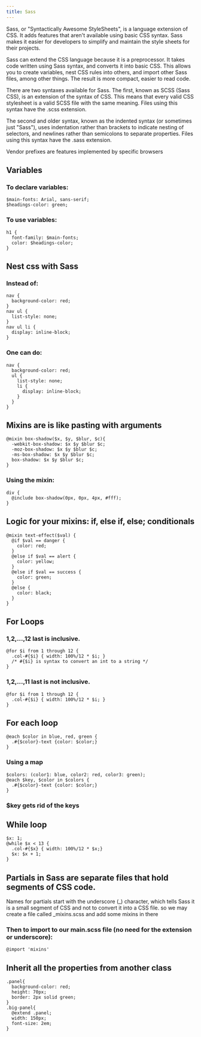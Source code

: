 ```yaml
---
title: Sass
---
```


Sass, or "Syntactically Awesome StyleSheets", is a language extension of CSS. It adds features that aren't available using basic CSS syntax. Sass makes it easier for developers to simplify and maintain the style sheets for their projects.

Sass can extend the CSS language because it is a preprocessor. It takes code written using Sass syntax, and converts it into basic CSS. This allows you to create variables, nest CSS rules into others, and import other Sass files, among other things. The result is more compact, easier to read code.

There are two syntaxes available for Sass. The first, known as SCSS (Sass CSS), is an extension of the syntax of CSS. This means that every valid CSS stylesheet is a valid SCSS file with the same meaning. Files using this syntax have the .scss extension.

The second and older syntax, known as the indented syntax (or sometimes just "Sass"), uses indentation rather than brackets to indicate nesting of selectors, and newlines rather than semicolons to separate properties. Files using this syntax have the .sass extension.

Vendor prefixes are features implemented by specific browsers

## Variables 

### To declare variables:

```
$main-fonts: Arial, sans-serif;
$headings-color: green;
```

### To use variables:
```
h1 {
  font-family: $main-fonts;
  color: $headings-color;
}
```

## Nest css with Sass 

### Instead of:
```
nav {
  background-color: red;
}
nav ul {
  list-style: none;
}
nav ul li {
  display: inline-block;
}
```
### One can do:
```
nav {
  background-color: red;
  ul {
    list-style: none;
    li {
      display: inline-block;
    }
  }
}
```

## Mixins are is like pasting with arguments 

```
@mixin box-shadow($x, $y, $blur, $c){ 
  -webkit-box-shadow: $x $y $blur $c;
  -moz-box-shadow: $x $y $blur $c;
  -ms-box-shadow: $x $y $blur $c;
  box-shadow: $x $y $blur $c;
}
```
### Using the mixin:
```
div {
  @include box-shadow(0px, 0px, 4px, #fff);
}
```

## Logic for your mixins: if, else if, else; conditionals 
```
@mixin text-effect($val) {
  @if $val == danger {
    color: red;
  }
  @else if $val == alert {
    color: yellow;
  }
  @else if $val == success {
    color: green;
  }
  @else {
    color: black;
  }
}
```

## For Loops 

### 1,2,...,12 last is inclusive.
```
@for $i from 1 through 12 {
  .col-#{$i} { width: 100%/12 * $i; }
  /* #{$i} is syntax to convert an int to a string */
}
```
### 1,2,...,11 last is not inclusive.
```
@for $i from 1 through 12 {
  .col-#{$i} { width: 100%/12 * $i; }
}
```

## For each loop 

```
@each $color in blue, red, green {
  .#{$color}-text {color: $color;}
}
```

### Using a map
```
$colors: (color1: blue, color2: red, color3: green);
@each $key, $color in $colors {
  .#{$color}-text {color: $color;}
}
```
### $key gets rid of the keys

## While loop 

```
$x: 1;
@while $x < 13 {
  .col-#{$x} { width: 100%/12 * $x;}
  $x: $x + 1;
}
```

## Partials in Sass are separate files that hold segments of CSS code. 

Names for partials start with the underscore (\_) character, which
tells Sass it is a small segment of CSS and not to convert it into
a CSS file.  so we may create a file called \_mixins.scss and add
some mixins in there

### Then to import to our main.scss file (no need for the extension or underscore):
```
@import 'mixins'
```

## Inherit all the properties from another class 

```
.panel{
  background-color: red;
  height: 70px;
  border: 2px solid green;
}
.big-panel{
  @extend .panel;
  width: 150px;
  font-size: 2em;
}
```
